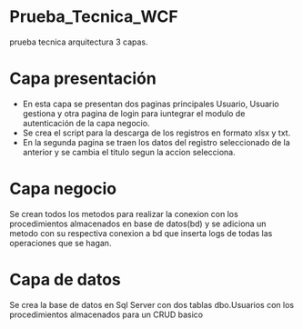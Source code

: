 # Prueba_Tecnica_WCF


prueba tecnica arquitectura 3 capas.


# Capa presentación
- En esta capa se presentan dos paginas principales Usuario, Usuario gestiona y otra pagina de login para iuntegrar el modulo de autenticación de la capa negocio.
- Se crea el script para la descarga de los registros en formato xlsx y txt.
- En la segunda pagina se traen los datos del registro seleccionado de la anterior y se cambia el titulo segun la accion selecciona.

# Capa negocio
Se crean todos los metodos para realizar la conexion con los procedimientos almacenados en base de datos(bd) y se adiciona un metodo con su respectiva conexion a bd que inserta logs de todas las operaciones que se hagan.

# Capa de datos
Se crea la base de datos en Sql Server con dos tablas dbo.Usuarios con los procedimientos almacenados para un CRUD basico

